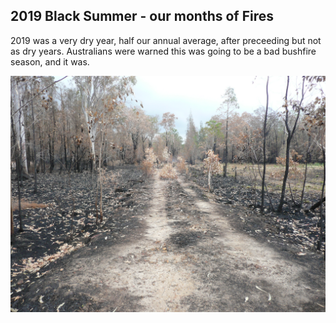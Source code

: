 ## 2019 Black Summer - our months of Fires


2019 was a very dry year, half our annual average, after preceeding but not as dry years.  Australians were warned this was going to be a bad bushfire season, and it was.


![ourRoad](https://github.com/mackelec/SolarUte/blob/master/The_Story/Bush_Fires/images/P1060711.JPG)
